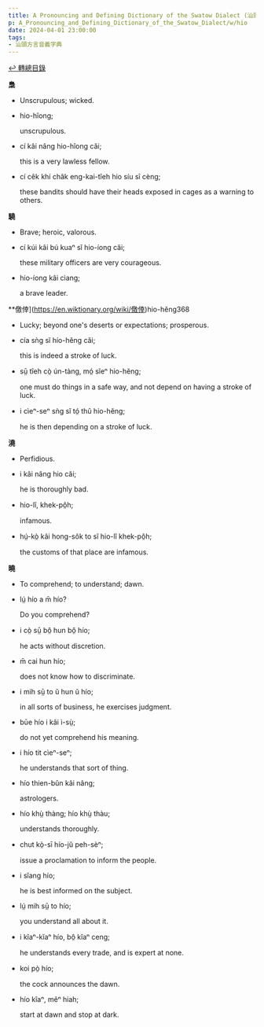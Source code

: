 ```yaml
---
title: A Pronouncing and Defining Dictionary of the Swatow Dialect (汕頭方言音義字典) / hio
p: A_Pronouncing_and_Defining_Dictionary_of_the_Swatow_Dialect/w/hio
date: 2024-04-01 23:00:00
tags: 
- 汕頭方言音義字典
---
```


[↩️ 轉總目錄](/A_Pronouncing_and_Defining_Dictionary_of_the_Swatow_Dialect)


**梟**
- Unscrupulous; wicked.

- hio-hîong;

  unscrupulous.

- cí kâi nâng hio-hîong căi;

  this is a very lawless fellow.

- cí cêk khí châk eng-kai-tîeh hio síu sī cèng;

  these bandits should have their heads exposed in cages as a warning to others.

**驍**
- Brave; heroic, valorous.

- cí kúi kâi bú kuaⁿ sĭ hio-íong căi;

  these military officers are very courageous.

- hio-íong kâi cìang;

  a brave leader.

**儌倖](https://en.wiktionary.org/wiki/儌倖)hio-hĕng368
- Lucky; beyond one's deserts or expectations; prosperous.

- cía sǹg sĭ hío-hĕng căi;

  this is indeed a stroke of luck.

- sṳ̄ tîeh cò̤ ún-tàng, mó̤ sĭeⁿ hio-hĕng;

  one must do things in a safe way, and not depend on having a stroke of luck.

- i cìeⁿ-seⁿ sǹg sĭ tó̤ thû hio-hĕng;

  he is then depending on a stroke of luck. 

**澆**
- Perfidious.

- i kâi nâng hio căi;

  he is thoroughly bad.

- hio-lî, khek-pô̤h;

  infamous.

- hṳ́-kò̤ kâi hong-sôk to sĭ hio-lî khek-pô̤h;

  the customs of that place are infamous.

**曉**
- To comprehend; to understand; dawn.

- lṳ́ hío a m̄ hío?

  Do you comprehend?

- i cò̤ sṳ̄ bô̤ hun bô̤ hío;

  he acts without discretion.

- m̄ cai hun hío;

  does not know how to discriminate.

- i mih sṳ̄ to ŭ hun ŭ hío;

  in all sorts of business, he exercises judgment.

- būe hío i kâi ì-sṳ̀;

  do not yet comprehend his meaning.

- i hío tit cìeⁿ-seⁿ;

  he understands that sort of thing.

- hío thien-bûn kâi nâng;

  astrologers.

- hío khṳ̀ thàng; hío khṳ̀ thàu;

  understands thoroughly.

- chut kò̤-sī hío-jŭ peh-sèⁿ;

  issue a proclamation to inform the people.

- i sĭang hío;

  he is best informed on the subject.

- lṳ́ mih sṳ̄ to hío;

  you understand all about it.

- i kĭaⁿ-kĭaⁿ hío, bô̤ kĭaⁿ ceng;

  he understands every trade, and is expert at none.

- koi pò̤ hío;

  the cock announces the dawn.

- hío kîaⁿ, mêⁿ hiah;

  start at dawn and stop at dark.